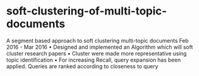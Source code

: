 # soft-clustering-of-multi-topic-documents
A segment based approach to soft clustering multi-topic documents Feb 2016 - Mar 2016 • Designed and implemented an Algorithm which will soft cluster research papers • Cluster were made more representative using topic identification • For increasing Recall, query expansion has been applied. Queries are ranked according to closeness to query
